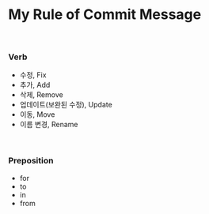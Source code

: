# My Rule of Commit Message

<br>

### Verb

* 수정, Fix
* 추가, Add
* 삭제, Remove
* 업데이트(보완된 수정), Update
* 이동, Move
* 이름 변경, Rename

<br>

### Preposition

* for
* to
* in
* from

